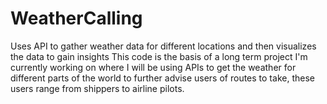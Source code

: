 # WeatherCalling
Uses API to gather weather data for different locations and then visualizes the data to gain insights 
This code is the basis of a long term project I'm currently working on where I will be using APIs to get the weather for different parts of the world to further advise users of routes to take, these users range from shippers to airline pilots.

